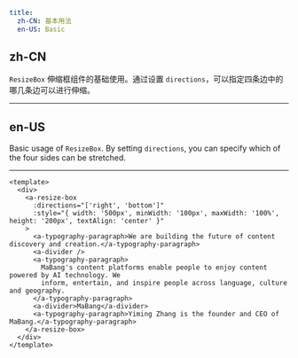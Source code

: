 ```yaml
title:
  zh-CN: 基本用法
  en-US: Basic
```

## zh-CN

`ResizeBox` 伸缩框组件的基础使用。通过设置 `directions`，可以指定四条边中的哪几条边可以进行伸缩。

---

## en-US

Basic usage of `ResizeBox`. By setting `directions`, you can specify which of the four sides can be stretched.

---

```vue
<template>
  <div>
    <a-resize-box
      :directions="['right', 'bottom']"
      :style="{ width: '500px', minWidth: '100px', maxWidth: '100%', height: '200px', textAlign: 'center' }"
    >
      <a-typography-paragraph>We are building the future of content discovery and creation.</a-typography-paragraph>
      <a-divider />
      <a-typography-paragraph>
        MaBang's content platforms enable people to enjoy content powered by AI technology. We
        inform, entertain, and inspire people across language, culture and geography.
      </a-typography-paragraph>
      <a-divider>MaBang</a-divider>
      <a-typography-paragraph>Yiming Zhang is the founder and CEO of MaBang.</a-typography-paragraph>
    </a-resize-box>
  </div>
</template>
```
